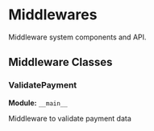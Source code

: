 # Middlewares

Middleware system components and API.

## Middleware Classes

### ValidatePayment

**Module:** `__main__`

Middleware to validate payment data

